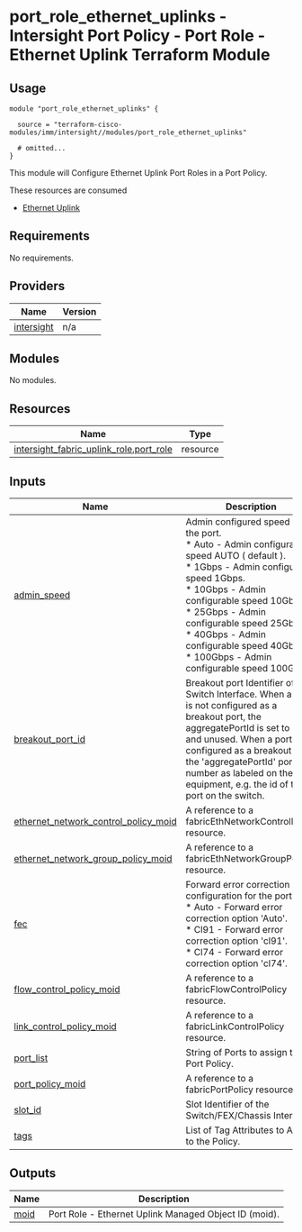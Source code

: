 # port_role_ethernet_uplinks - Intersight Port Policy - Port Role - Ethernet Uplink Terraform Module

## Usage

```hcl
module "port_role_ethernet_uplinks" {

  source = "terraform-cisco-modules/imm/intersight//modules/port_role_ethernet_uplinks"

  # omitted...
}
```

This module will Configure Ethernet Uplink Port Roles in a Port Policy.

These resources are consumed

* [Ethernet Uplink](https://registry.terraform.io/providers/CiscoDevNet/intersight/latest/docs/resources/fabric_lan_uplink_policy)

<!-- BEGINNING OF PRE-COMMIT-TERRAFORM DOCS HOOK -->
## Requirements

No requirements.

## Providers

| Name | Version |
|------|---------|
| <a name="provider_intersight"></a> [intersight](#provider\_intersight) | n/a |

## Modules

No modules.

## Resources

| Name | Type |
|------|------|
| [intersight_fabric_uplink_role.port_role](https://registry.terraform.io/providers/CiscoDevNet/intersight/latest/docs/resources/fabric_uplink_role) | resource |

## Inputs

| Name | Description | Type | Default | Required |
|------|-------------|------|---------|:--------:|
| <a name="input_admin_speed"></a> [admin\_speed](#input\_admin\_speed) | Admin configured speed for the port.<br>* Auto - Admin configurable speed AUTO ( default ).<br>* 1Gbps - Admin configurable speed 1Gbps.<br>* 10Gbps - Admin configurable speed 10Gbps.<br>* 25Gbps - Admin configurable speed 25Gbps.<br>* 40Gbps - Admin configurable speed 40Gbps.<br>* 100Gbps - Admin configurable speed 100Gbps. | `string` | `"Auto"` | no |
| <a name="input_breakout_port_id"></a> [breakout\_port\_id](#input\_breakout\_port\_id) | Breakout port Identifier of the Switch Interface.  When a port is not configured as a breakout port, the aggregatePortId is set to 0, and unused.  When a port is configured as a breakout port, the 'aggregatePortId' port number as labeled on the equipment, e.g. the id of the port on the switch. | `number` | `0` | no |
| <a name="input_ethernet_network_control_policy_moid"></a> [ethernet\_network\_control\_policy\_moid](#input\_ethernet\_network\_control\_policy\_moid) | A reference to a fabricEthNetworkControlPolicy resource. | `set(string)` | `[]` | no |
| <a name="input_ethernet_network_group_policy_moid"></a> [ethernet\_network\_group\_policy\_moid](#input\_ethernet\_network\_group\_policy\_moid) | A reference to a fabricEthNetworkGroupPolicy resource. | `set(string)` | `[]` | no |
| <a name="input_fec"></a> [fec](#input\_fec) | Forward error correction configuration for the port.<br>* Auto - Forward error correction option 'Auto'.<br>* Cl91 - Forward error correction option 'cl91'.<br>* Cl74 - Forward error correction option 'cl74'. | `string` | `"Auto"` | no |
| <a name="input_flow_control_policy_moid"></a> [flow\_control\_policy\_moid](#input\_flow\_control\_policy\_moid) | A reference to a fabricFlowControlPolicy resource. | `set(string)` | `[]` | no |
| <a name="input_link_control_policy_moid"></a> [link\_control\_policy\_moid](#input\_link\_control\_policy\_moid) | A reference to a fabricLinkControlPolicy resource. | `set(string)` | `[]` | no |
| <a name="input_port_list"></a> [port\_list](#input\_port\_list) | String of Ports to assign to the Port Policy. | `string` | `""` | no |
| <a name="input_port_policy_moid"></a> [port\_policy\_moid](#input\_port\_policy\_moid) | A reference to a fabricPortPolicy resource. | `string` | n/a | yes |
| <a name="input_slot_id"></a> [slot\_id](#input\_slot\_id) | Slot Identifier of the Switch/FEX/Chassis Interface. | `number` | `1` | no |
| <a name="input_tags"></a> [tags](#input\_tags) | List of Tag Attributes to Assign to the Policy. | `list(map(string))` | `[]` | no |

## Outputs

| Name | Description |
|------|-------------|
| <a name="output_moid"></a> [moid](#output\_moid) | Port Role - Ethernet Uplink Managed Object ID (moid). |
<!-- END OF PRE-COMMIT-TERRAFORM DOCS HOOK -->
